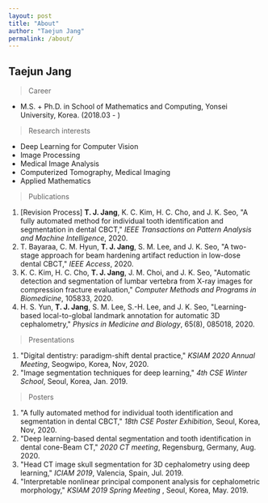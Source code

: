 ```yaml
---
layout: post
title: "About"
author: "Taejun Jang"
permalink: /about/
---
```


## Taejun Jang

> Career

- M.S. + Ph.D. in School of Mathematics and Computing, Yonsei University, Korea. (2018.03 - )


> Research interests

- Deep Learning for Computer Vision
- Image Processing
- Medical Image Analysis
- Computerized Tomography, Medical Imaging
- Applied Mathematics

> Publications
<ol>
<li>[Revision Process] <strong>T. J. Jang</strong>, K. C. Kim, H. C. Cho, and J. K. Seo, "A fully automated method for individual tooth identification and segmentation in dental CBCT," <em>IEEE Transactions on Pattern Analysis and Machine Intelligence</em>, 2020.</li>
<li>T. Bayaraa, C. M. Hyun, <strong>T. J. Jang</strong>, S. M. Lee, and J. K. Seo, "A two-stage approach for beam hardening artifact reduction in low-dose dental CBCT," <em>IEEE Access</em>, 2020.</li>
<li> K. C. Kim, H. C. Cho, <strong>T. J. Jang</strong>, J. M. Choi, and J. K. Seo, "Automatic detection and segmentation of lumbar vertebra from X-ray images for compression fracture evaluation," <em>Computer Methods and Programs in Biomedicine</em>, 105833, 2020. </li>
<li> H. S. Yun, <strong>T. J. Jang</strong>, S. M. Lee, S.-H. Lee, and J. K. Seo, "Learning-based local-to-global landmark annotation for automatic 3D cephalometry," <em>Physics in Medicine and Biology</em>, 65(8), 085018, 2020. </li>
</ol>


> Presentations
<ol>
<li> "Digital dentistry: paradigm-shift dental practice," <em>KSIAM 2020 Annual Meeting</em>, Seogwipo, Korea, Nov, 2020. </li>
<li> "Image segmentation techniques for deep learning," <em>4th CSE Winter School</em>, Seoul, Korea, Jan. 2019. </li>
</ol>

> Posters
<ol>
<li> "A fully automated method for individual tooth identification and segmentation in dental CBCT," <em>18th CSE Poster Exhibition</em>, Seoul, Korea, Nov, 2020. </li>
<li> "Deep learning-based dental segmentation and tooth identification in dental cone-Beam CT," <em>2020 CT meeting</em>, Regensburg, Germany, Aug. 2020. </li>
<li> "Head CT image skull segmentation for 3D cephalometry using deep learning," <em>ICIAM 2019</em>, Valencia, Spain, Jul. 2019. </li>
<li> "Interpretable nonlinear principal component analysis for cephalometric morphology," <em>KSIAM 2019 Spring Meeting </em>, Seoul, Korea, May. 2019. </li>
</ol>
